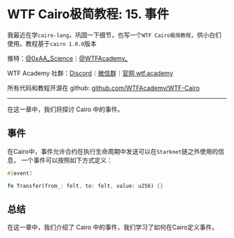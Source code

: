 # WTF Cairo极简教程: 15. 事件

我最近在学`cairo-lang`，巩固一下细节，也写一个`WTF Cairo极简教程`，供小白们使用。教程基于`cairo 1.0.0`版本

推特：[@0xAA_Science](https://twitter.com/0xAA_Science)｜[@WTFAcademy_](https://twitter.com/WTFAcademy_)

WTF Academy 社群：[Discord](https://discord.wtf.academy)｜[微信群](https://docs.google.com/forms/d/e/1FAIpQLSe4KGT8Sh6sJ7hedQRuIYirOoZK_85miz3dw7vA1-YjodgJ-A/viewform?usp=sf_link)｜[官网 wtf.academy](https://wtf.academy)

所有代码和教程开源在 github: [github.com/WTFAcademy/WTF-Cairo](https://github.com/WTFAcademy/WTF-Cairo)

---

在这一章中，我们将探讨 Cairo 中的事件。

## 事件

在Cairo中，事件允许合约在执行生命周期中发送可以在`Starknet`链之外使用的信息，
一个事件可以按照如下方式定义：

```rust
#[event]

fn Transfer(from_: felt, to: felt, value: u256) {}
```


## 总结

在这一章中，我们介绍了 Cairo 中的事件，我们学习了如何在Cairo定义事件。